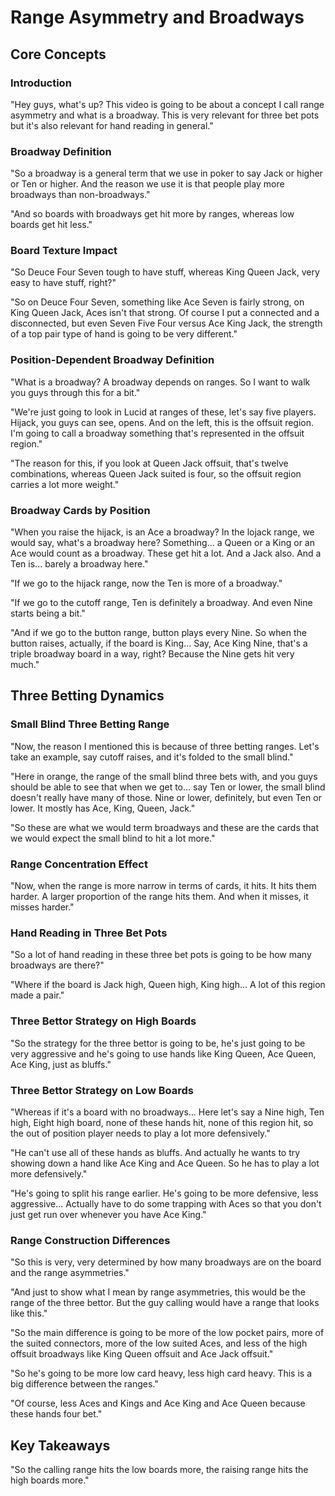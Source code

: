# Range Asymmetry and Broadways

## Core Concepts

### Introduction

"Hey guys, what's up? This video is going to be about a concept I call range asymmetry and what is a broadway. This is very relevant for three bet pots but it's also relevant for hand reading in general."

### Broadway Definition

"So a broadway is a general term that we use in poker to say Jack or higher or Ten or higher. And the reason we use it is that people play more broadways than non-broadways."

"And so boards with broadways get hit more by ranges, whereas low boards get hit less."

### Board Texture Impact

"So Deuce Four Seven tough to have stuff, whereas King Queen Jack, very easy to have stuff, right?"

"So on Deuce Four Seven, something like Ace Seven is fairly strong, on King Queen Jack, Aces isn't that strong. Of course I put a connected and a disconnected, but even Seven Five Four versus Ace King Jack, the strength of a top pair type of hand is going to be very different."

### Position-Dependent Broadway Definition

"What is a broadway? A broadway depends on ranges. So I want to walk you guys through this for a bit."

"We're just going to look in Lucid at ranges of these, let's say five players. Hijack, you guys can see, opens. And on the left, this is the offsuit region. I'm going to call a broadway something that's represented in the offsuit region."

"The reason for this, if you look at Queen Jack offsuit, that's twelve combinations, whereas Queen Jack suited is four, so the offsuit region carries a lot more weight."

### Broadway Cards by Position

"When you raise the hijack, is an Ace a broadway? In the lojack range, we would say, what's a broadway here? Something... a Queen or a King or an Ace would count as a broadway. These get hit a lot. And a Jack also. And a Ten is... barely a broadway here."

"If we go to the hijack range, now the Ten is more of a broadway."

"If we go to the cutoff range, Ten is definitely a broadway. And even Nine starts being a bit."

"And if we go to the button range, button plays every Nine. So when the button raises, actually, if the board is King... Say, Ace King Nine, that's a triple broadway board in a way, right? Because the Nine gets hit very much."

## Three Betting Dynamics

### Small Blind Three Betting Range

"Now, the reason I mentioned this is because of three betting ranges. Let's take an example, say cutoff raises, and it's folded to the small blind."

"Here in orange, the range of the small blind three bets with, and you guys should be able to see that when we get to... say Ten or lower, the small blind doesn't really have many of those. Nine or lower, definitely, but even Ten or lower. It mostly has Ace, King, Queen, Jack."

"So these are what we would term broadways and these are the cards that we would expect the small blind to hit a lot more."

### Range Concentration Effect

"Now, when the range is more narrow in terms of cards, it hits. It hits them harder. A larger proportion of the range hits them. And when it misses, it misses harder."

### Hand Reading in Three Bet Pots

"So a lot of hand reading in these three bet pots is going to be how many broadways are there?"

"Where if the board is Jack high, Queen high, King high... A lot of this region made a pair."

### Three Bettor Strategy on High Boards

"So the strategy for the three bettor is going to be, he's just going to be very aggressive and he's going to use hands like King Queen, Ace Queen, Ace King, just as bluffs."

### Three Bettor Strategy on Low Boards

"Whereas if it's a board with no broadways... Here let's say a Nine high, Ten high, Eight high board, none of these hands hit, none of this region hit, so the out of position player needs to play a lot more defensively."

"He can't use all of these hands as bluffs. And actually he wants to try showing down a hand like Ace King and Ace Queen. So he has to play a lot more defensively."

"He's going to split his range earlier. He's going to be more defensive, less aggressive... Actually have to do some trapping with Aces so that you don't just get run over whenever you have Ace King."

### Range Construction Differences

"So this is very, very determined by how many broadways are on the board and the range asymmetries."

"And just to show what I mean by range asymmetries, this would be the range of the three bettor. But the guy calling would have a range that looks like this."

"So the main difference is going to be more of the low pocket pairs, more of the suited connectors, more of the low suited Aces, and less of the high offsuit broadways like King Queen offsuit and Ace Jack offsuit."

"So he's going to be more low card heavy, less high card heavy. This is a big difference between the ranges."

"Of course, less Aces and Kings and Ace King and Ace Queen because these hands four bet."

## Key Takeaways

"So the calling range hits the low boards more, the raising range hits the high boards more."